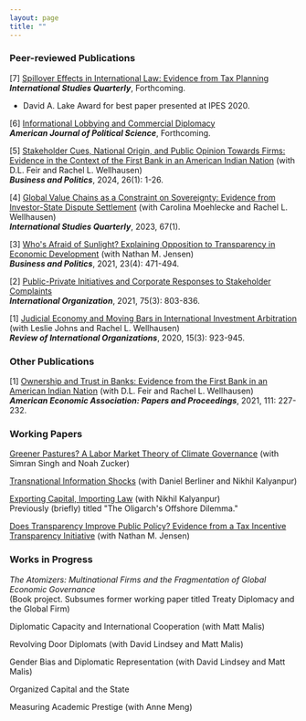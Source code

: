 ```yaml
---
layout: page
title: ""
---
```


### Peer-reviewed Publications

[7] [Spillover Effects in International Law: Evidence from Tax Planning](assets/taxplanning_isq_manuscript_revised_full.pdf) <br>
**_International Studies Quarterly_**, Forthcoming. 
- David A. Lake Award for best paper presented at IPES 2020. 

[6] [Informational Lobbying and Commercial Diplomacy](assets/T4_ajps.pdf)<br>
**_American Journal of Political Science_**, Forthcoming.

[5] [Stakeholder Cues, National Origin, and Public Opinion Towards Firms: Evidence in the Context of the First Bank in an American Indian Nation](assets/wft_bap_forthcoming.pdf) (with D.L. Feir and Rachel L. Wellhausen)<br>
**_Business and Politics_**, 2024, 26(1): 1-26.

[4] [Global Value Chains as a Constraint on Sovereignty: Evidence from Investor-State Dispute Settlement](assets/sqad007.pdf) (with Carolina Moehlecke and Rachel L. Wellhausen)<br>
**_International Studies Quarterly_**, 2023, 67(1).

[3] [Who's Afraid of Sunlight? Explaining Opposition to Transparency in Economic Development](assets/TJ_BAP_final.pdf) (with Nathan M. Jensen)<br>
  **_Business and Politics_**, 2021, 23(4): 471-494.

[2] [Public-Private Initiatives and Corporate Responses to Stakeholder Complaints](assets/Thrall_IO_2021_final.pdf)<br>
**_International Organization_**, 2021, 75(3): 803-836.

[1] [Judicial Economy and Moving Bars in International Investment Arbitration](assets/JTW_RIO_final.pdf) (with Leslie Johns and Rachel L. Wellhausen)<br>
**_Review of International Organizations_**, 2020, 15(3): 923-945.

### Other Publications

[1] [Ownership and Trust in Banks: Evidence from the First Bank in an American Indian Nation](assets/ASSA_Draft_PP_7Jan2020_v2.pdf) (with D.L. Feir and Rachel L. Wellhausen)<br>
**_American Economic Association: Papers and Proceedings_**, 2021, 111: 227-232.

### Working Papers

[Greener Pastures? A Labor Market Theory of Climate Governance](assets/greener_pastures.pdf) (with Simran Singh and Noah Zucker)

[Transnational Information Shocks](assets/bkt_nov_2024.pdf) (with Daniel Berliner and Nikhil Kalyanpur)

[Exporting Capital, Importing Law](assets/kalyanpur_thrall_march_2023.pdf) (with Nikhil Kalyanpur)<br>
Previously (briefly) titled "The Oligarch's Offshore Dilemma."

[Does Transparency Improve Public Policy? Evidence from a Tax Incentive Transparency Initiative](assets/gasb_october_2024.pdf) (with Nathan M. Jensen)

### Works in Progress

_The Atomizers: Multinational Firms and the Fragmentation of Global Economic Governance_ <br>
(Book project. Subsumes former working paper titled Treaty Diplomacy and the Global Firm)

Diplomatic Capacity and International Cooperation (with Matt Malis)

Revolving Door Diplomats (with David Lindsey and Matt Malis)

Gender Bias and Diplomatic Representation (with David Lindsey and Matt Malis)

Organized Capital and the State

Measuring Academic Prestige (with Anne Meng)


